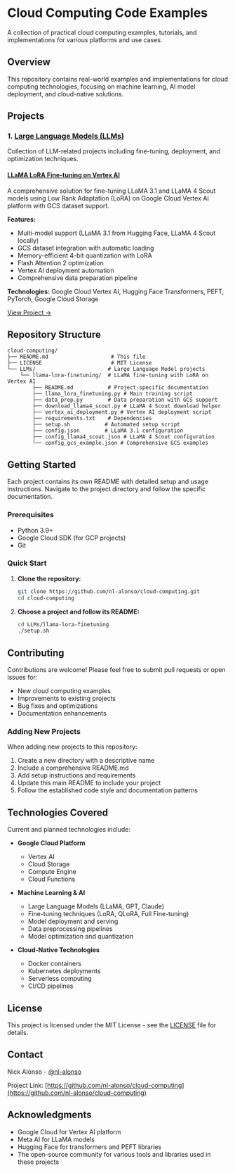 # Cloud Computing Code Examples

A collection of practical cloud computing examples, tutorials, and implementations for various platforms and use cases.

## Overview

This repository contains real-world examples and implementations for cloud computing technologies, focusing on machine learning, AI model deployment, and cloud-native solutions.

## Projects

### 1. [Large Language Models (LLMs)](./LLMs/)

Collection of LLM-related projects including fine-tuning, deployment, and optimization techniques.

#### [LLaMA LoRA Fine-tuning on Vertex AI](./LLMs/llama-lora-finetuning/)

A comprehensive solution for fine-tuning LLaMA 3.1 and LLaMA 4 Scout models using Low Rank Adaptation (LoRA) on Google Cloud Vertex AI platform with GCS dataset support.

**Features:**
- Multi-model support (LLaMA 3.1 from Hugging Face, LLaMA 4 Scout locally)
- GCS dataset integration with automatic loading
- Memory-efficient 4-bit quantization with LoRA
- Flash Attention 2 optimization
- Vertex AI deployment automation
- Comprehensive data preparation pipeline

**Technologies:** Google Cloud Vertex AI, Hugging Face Transformers, PEFT, PyTorch, Google Cloud Storage

[View Project →](./LLMs/llama-lora-finetuning/)
## Repository Structure

```
cloud-computing/
├── README.md                    # This file
├── LICENSE                      # MIT License
└── LLMs/                       # Large Language Model projects
    └── llama-lora-finetuning/  # LLaMA fine-tuning with LoRA on Vertex AI
        ├── README.md           # Project-specific documentation
        ├── llama_lora_finetuning.py # Main training script
        ├── data_prep.py        # Data preparation with GCS support
        ├── download_llama4_scout.py # LLaMA 4 Scout download helper
        ├── vertex_ai_deployment.py # Vertex AI deployment script
        ├── requirements.txt    # Dependencies
        ├── setup.sh           # Automated setup script
        ├── config.json        # LLaMA 3.1 configuration
        ├── config_llama4_scout.json # LLaMA 4 Scout configuration
        └── config_gcs_example.json # Comprehensive GCS examples
```

## Getting Started

Each project contains its own README with detailed setup and usage instructions. Navigate to the project directory and follow the specific documentation.

### Prerequisites

- Python 3.9+
- Google Cloud SDK (for GCP projects)
- Git

### Quick Start

1. **Clone the repository:**
   ```bash
   git clone https://github.com/nl-alonso/cloud-computing.git
   cd cloud-computing
   ```

2. **Choose a project and follow its README:**
   ```bash
   cd LLMs/llama-lora-finetuning
   ./setup.sh
   ```

## Contributing

Contributions are welcome! Please feel free to submit pull requests or open issues for:

- New cloud computing examples
- Improvements to existing projects
- Bug fixes and optimizations
- Documentation enhancements

### Adding New Projects

When adding new projects to this repository:

1. Create a new directory with a descriptive name
2. Include a comprehensive README.md
3. Add setup instructions and requirements
4. Update this main README to include your project
5. Follow the established code style and documentation patterns

## Technologies Covered

Current and planned technologies include:

- **Google Cloud Platform**
  - Vertex AI
  - Cloud Storage
  - Compute Engine
  - Cloud Functions

- **Machine Learning & AI**
  - Large Language Models (LLaMA, GPT, Claude)
  - Fine-tuning techniques (LoRA, QLoRA, Full Fine-tuning)
  - Model deployment and serving
  - Data preprocessing pipelines
  - Model optimization and quantization

- **Cloud-Native Technologies**
  - Docker containers
  - Kubernetes deployments
  - Serverless computing
  - CI/CD pipelines

## License

This project is licensed under the MIT License - see the [LICENSE](LICENSE) file for details.

## Contact

Nick Alonso - [@nl-alonso](https://github.com/nl-alonso)

Project Link: [https://github.com/nl-alonso/cloud-computing](https://github.com/nl-alonso/cloud-computing)

## Acknowledgments

- Google Cloud for Vertex AI platform
- Meta AI for LLaMA models
- Hugging Face for transformers and PEFT libraries
- The open-source community for various tools and libraries used in these projects 